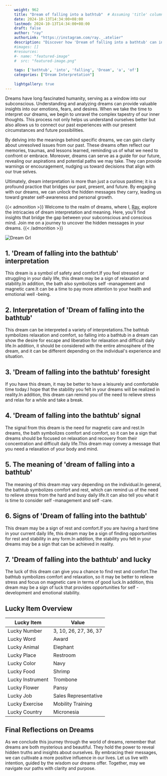 ```yaml
---
    weight: 962
    title: "Dream of falling into a bathtub"  # Assuming 'title' column exists
    date: 2024-10-13T14:34:00+08:00
    lastmod: 2024-10-13T14:34:00+08:00
    draft: false
    author: "ray"
    authorLink: "https://instagram.com/ray._.atelier"
    description: "Discover how 'Dream of falling into a bathtub' can interpret your future and uncover its significant meanings in your life."
    #images: []
    #resources:
    #- name: "featured-image"
    #  src: "featured-image.png"
    
    tags: ['bathtub', 'into', 'falling', 'Dream', 'a', 'of']
    categories: ["Dream Interpretation"]
    
    lightgallery: true
---
```

    
Dreams have long fascinated humanity, serving as a window into our subconscious. Understanding and analyzing dreams can provide valuable insights into our emotions, fears, and desires. When we take the time to interpret our dreams, we begin to unravel the complex tapestry of our inner thoughts. This process not only helps us understand ourselves better but also allows us to connect our past experiences with our present circumstances and future possibilities.

By delving into the meanings behind specific dreams, we can gain clarity about unresolved issues from our past. These dreams often reflect our memories, traumas, and lessons learned, reminding us of what we need to confront or embrace. Moreover, dreams can serve as a guide for our future, revealing our aspirations and potential paths we may take. They can provide warnings or encouragement, nudging us toward decisions that align with our true selves.

Ultimately, dream interpretation is more than just a curious pastime; it is a profound practice that bridges our past, present, and future. By engaging with our dreams, we can unlock the hidden messages they carry, leading us toward greater self-awareness and personal growth.

{{< admonition >}}
Welcome to the realm of dreams, where I, [Ray](https://instagram.com/ray._.atelier), explore the intricacies of dream interpretation and meaning. Here, you’ll find insights that bridge the gap between your subconscious and conscious mind. Join me on a journey to uncover the hidden messages in your dreams.
{{< /admonition >}}

![Dream Grl](https://cdn.pixabay.com/photo/2017/11/02/03/35/gothic-2910057_1280.jpg "Dream Grl")

## 1. 'Dream of falling into the bathtub' interpretation
This dream is a symbol of safety and comfort.If you feel stressed or struggling in your daily life, this dream may be a sign of relaxation and stability.In addition, the bath also symbolizes self -management and magnetic care.It can be a time to pay more attention to your health and emotional well -being.

## 2. Interpretation of 'Dream of falling into the bathtub'
This dream can be interpreted a variety of interpretations.The bathtub symbolizes relaxation and comfort, so falling into a bathtub in a dream can show the desire for escape and liberation for relaxation and difficult daily life.In addition, it should be considered with the entire atmosphere of the dream, and it can be different depending on the individual's experience and situation.

## 3. 'Dream of falling into the bathtub' foresight
If you have this dream, it may be better to have a leisurely and comfortable time today.I hope that the stability you felt in your dreams will be realized in reality.In addition, this dream can remind you of the need to relieve stress and relax for a while and take a break.

## 4. 'Dream of falling into the bathtub' signal
The signal from this dream is the need for magnetic care and rest.In dreams, the bath symbolizes comfort and comfort, so it can be a sign that dreams should be focused on relaxation and recovery from their concentration and difficult daily life.This dream may convey a message that you need a relaxation of your body and mind.

## 5. The meaning of 'dream of falling into a bathtub'
The meaning of this dream may vary depending on the individual.In general, the bathtub symbolizes comfort and rest, which can remind us of the need to relieve stress from the hard and busy daily life.It can also tell you what it is time to consider self -management and self -care.

## 6. Signs of 'Dream of falling into the bathtub'
This dream may be a sign of rest and comfort.If you are having a hard time in your current daily life, this dream may be a sign of finding opportunities for rest and stability in any form.In addition, the stability you felt in your dreams may be a sign that can be achieved in reality.

## 7. 'Dream of falling into the bathtub' and lucky
The luck of this dream can give you a chance to find rest and comfort.The bathtub symbolizes comfort and relaxation, so it may be better to relieve stress and focus on magnetic care in terms of good luck.In addition, this dream may be a sign of luck that provides opportunities for self -development and emotional stability.

## Lucky Item Overview
| Lucky Item          | Value              |
|---------------|--------------------|
| Lucky Number        | 3, 10, 26, 27, 36, 37  |
| Lucky Word          | Award |
| Lucky Animal        | Elephant |
| Lucky Place         | Restroom     |
| Lucky Color         | Navy     |
| Lucky Food          | Shrimp      |
| Lucky Instrument    | Trombone |
| Lucky Flower        | Pansy    |
| Lucky Job           | Sales Representative       |
| Lucky Exercise      | Mobility Training  |
| Lucky Country       | Micronesia    |


##  Final Reflections on Dreams

As we conclude this journey through the world of dreams, remember that dreams are both mysterious and beautiful. They hold the power to reveal hidden truths and insights about ourselves. By embracing their messages, we can cultivate a more positive influence in our lives. Let us live with intention, guided by the wisdom our dreams offer. Together, may we navigate our paths with clarity and purpose.
